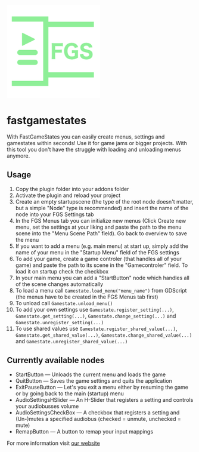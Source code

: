 [<img width="250px" src="addons/fast_gamestates/fgs_logo.png" alt="FastGameStates Logo" />]()

# fastgamestates
With FastGameStates you can easily create menus, settings and gamestates within seconds! Use it for game jams or bigger projects. With this tool you don't have the struggle with loading and unloading menus anymore.

## Usage
1. Copy the plugin folder into your addons folder
2. Activate the plugin and reload your project
3. Create an empty startupscene (the type of the root node doesn't matter, but a simple "Node" type is recommended) and insert the name of the node into your FGS Settings tab
4. In the FGS Menus tab you can initialize new menus (Click Create new menu, set the settings at your liking and paste the path to the menu scene into the "Menu Scene Path" field). Go back to overview to save the menu
5. If you want to add a menu (e.g. main menu) at start up, simply add the name of your menu in the "Startup Menu" field of the FGS settings
6. To add your game, create a game controler (that handles all of your game) and paste the path to its scene in the "Gamecontroler" field. To load it on startup check the checkbox
7. In your main menu you can add a "StartButton" node which handles all of the scene changes automatically
8. To load a menu call `Gamestate.load_menu("menu_name")` from GDScript (the menus have to be created in the FGS Menus tab first)
9. To unload call `Gamestate.unload_menu()`
10. To add your own settings use `Gamestate.register_setting(...)`, `Gamestate.get_setting(...)`, `Gamestate.change_setting(...)` and `Gamestate.unregister_setting(...)`
11. To use shared values use `Gamestate.register_shared_value(...)`, `Gamestate.get_shared_value(...)`, `Gamestate.change_shared_value(...)` and `Gamestate.unregister_shared_value(...)`

## Currently available nodes
- StartButton ― Unloads the current menu and loads the game
- QuitButton ― Saves the game settings and quits the application
- ExitPauseButton ― Let's you exit a menu either by resuming the game or by going back to the main (startup) menu
- AudioSettingsHSlider ― An H-Slider that registers a setting and controls your audiobusses volume
- AudioSettingsCheckBox ― A checkbox that registers a setting and (Un-)mutes a specified audiobus (checked = unmute, unchecked = mute)
- RemapButton ― A button to remap your input mappings


For more information visit [our website](https://www.chromelody.com/godot/fastgamestates.html)
